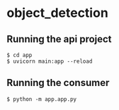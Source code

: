# object_detection
## Running the api project

``` 
$ cd app
$ uvicorn main:app --reload
```

## Running the consumer
```
$ python -m app.app.py
```
